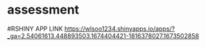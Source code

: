 # assessment

#RSHINY APP LINK
https://wlsoo1234.shinyapps.io/apps/?_ga=2.54061613.448893503.1674404421-1816378027.1673502858
